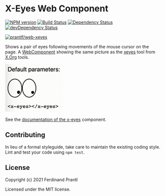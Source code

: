 # X-Eyes Web Component

[![NPM version](https://badge.fury.io/js/web-xeyes.png)](http://badge.fury.io/js/web-xeyes)
[![Build Status](https://github.com/prantlf/web-xeyes/workflows/Test/badge.svg)](https://github.com/prantlf/web-xeyes/actions)
[![Dependency Status](https://david-dm.org/prantlf/web-xeyes.svg)](https://david-dm.org/prantlf/web-xeyes)
[![devDependency Status](https://david-dm.org/prantlf/web-xeyes/dev-status.svg)](https://david-dm.org/prantlf/web-xeyes#info=devDependencies)

[![prantlf/web-xeyes](http://dockeri.co/image/prantlf/web-xeyes)](https://hub.docker.com/repository/docker/prantlf/web-xeyes/)

Shows a pair of eyes following movements of the mouse cursor on the page. A [WebComponent] showing the same picture as the [xeyes] tool from [X.Org] tools.

![Example](./example.gif)

See the [documentation of the x-eyes] component.

## Contributing

In lieu of a formal styleguide, take care to maintain the existing coding style. Lint and test your code using `npm test`.

## License

Copyright (c) 2021 Ferdinand Prantl

Licensed under the MIT license.

[X.Org]: https://www.x.org/
[xeyes]: https://wikipedia.org/wiki/Xeyes
[WebComponent]: https://developer.mozilla.org/en-US/docs/Web/Web_Components
[documentation of the x-eyes]: ./src/components/x-eyes/#readme
